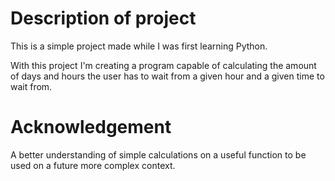 # Description of project
 This is a simple project made while I was first learning Python.

 With this project I'm creating a program capable of calculating the amount of days and hours the user has to wait from a given hour and a given time to
 wait from.

# Acknowledgement 
 A better understanding of simple calculations on a useful function to be used on a future more complex context.
